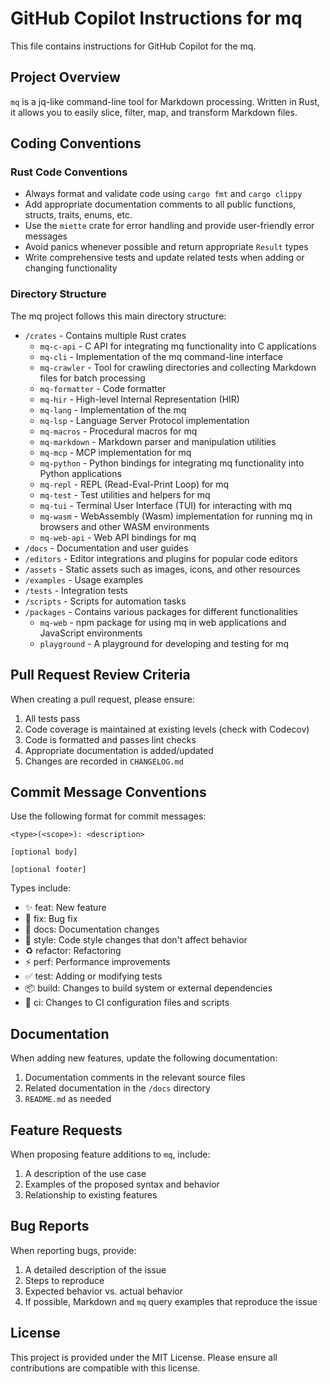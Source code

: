 # GitHub Copilot Instructions for mq

This file contains instructions for GitHub Copilot for the mq.

## Project Overview

`mq` is a jq-like command-line tool for Markdown processing. Written in Rust, it allows you to easily slice, filter, map, and transform Markdown files.

## Coding Conventions

### Rust Code Conventions

- Always format and validate code using `cargo fmt` and `cargo clippy`
- Add appropriate documentation comments to all public functions, structs, traits, enums, etc.
- Use the `miette` crate for error handling and provide user-friendly error messages
- Avoid panics whenever possible and return appropriate `Result` types
- Write comprehensive tests and update related tests when adding or changing functionality

### Directory Structure

The mq project follows this main directory structure:

- `/crates` - Contains multiple Rust crates
  - `mq-c-api` - C API for integrating mq functionality into C applications
  - `mq-cli` - Implementation of the mq command-line interface
  - `mq-crawler` - Tool for crawling directories and collecting Markdown files for batch processing
  - `mq-formatter` - Code formatter
  - `mq-hir` - High-level Internal Representation (HIR)
  - `mq-lang` - Implementation of the mq
  - `mq-lsp` - Language Server Protocol implementation
  - `mq-macros` - Procedural macros for mq
  - `mq-markdown` - Markdown parser and manipulation utilities
  - `mq-mcp` - MCP implementation for mq
  - `mq-python` - Python bindings for integrating mq functionality into Python applications
  - `mq-repl` - REPL (Read-Eval-Print Loop) for mq
  - `mq-test` - Test utilities and helpers for mq
  - `mq-tui` - Terminal User Interface (TUI) for interacting with mq
  - `mq-wasm` - WebAssembly (Wasm) implementation for running mq in browsers and other WASM environments
  - `mq-web-api` - Web API bindings for mq
- `/docs` - Documentation and user guides
- `/editors` - Editor integrations and plugins for popular code editors
- `/assets` - Static assets such as images, icons, and other resources
- `/examples` - Usage examples
- `/tests` - Integration tests
- `/scripts` - Scripts for automation tasks
- `/packages` - Contains various packages for different functionalities
  - `mq-web` - npm package for using mq in web applications and JavaScript environments
  - `playground` - A playground for developing and testing for mq

## Pull Request Review Criteria

When creating a pull request, please ensure:

1. All tests pass
2. Code coverage is maintained at existing levels (check with Codecov)
3. Code is formatted and passes lint checks
4. Appropriate documentation is added/updated
5. Changes are recorded in `CHANGELOG.md`

## Commit Message Conventions

Use the following format for commit messages:

```
<type>(<scope>): <description>

[optional body]

[optional footer]
```

Types include:

- ✨ feat: New feature
- 🐛 fix: Bug fix
- 📝 docs: Documentation changes
- 💄 style: Code style changes that don't affect behavior
- ♻️ refactor: Refactoring
- ⚡ perf: Performance improvements
- ✅ test: Adding or modifying tests
- 📦 build: Changes to build system or external dependencies
- 👷 ci: Changes to CI configuration files and scripts

## Documentation

When adding new features, update the following documentation:

1. Documentation comments in the relevant source files
2. Related documentation in the `/docs` directory
3. `README.md` as needed

## Feature Requests

When proposing feature additions to `mq`, include:

1. A description of the use case
2. Examples of the proposed syntax and behavior
3. Relationship to existing features

## Bug Reports

When reporting bugs, provide:

1. A detailed description of the issue
2. Steps to reproduce
3. Expected behavior vs. actual behavior
4. If possible, Markdown and `mq` query examples that reproduce the issue

## License

This project is provided under the MIT License. Please ensure all contributions are compatible with this license.
